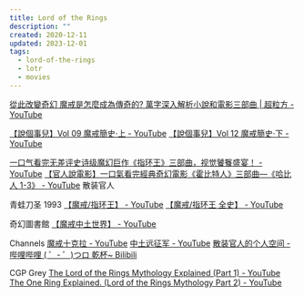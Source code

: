 ```yaml
---
title: Lord of the Rings
description: ""
created: 2020-12-11
updated: 2023-12-01
tags:
  - lord-of-the-rings
  - lotr
  - movies
---
```


[從此改變奇幻 魔戒是怎麼成為傳奇的? 萬字深入解析小說和電影三部曲 | 超粒方 - YouTube](https://www.youtube.com/watch?v=5Lpxo6OaOcE)

[【說個事兒】Vol 09 魔戒簡史·上 - YouTube](https://www.youtube.com/watch?v=jRqUBh9pKYA)
[【說個事兒】Vol 12 魔戒簡史·下 - YouTube](https://www.youtube.com/watch?v=j0km_FV9qlU)

[一口气看完无差评史诗级魔幻巨作《指环王》三部曲，视觉饕餮盛宴！ - YouTube](https://www.youtube.com/watch?v=8Vd1VOCZawQ)
[【官人說電影】一口氣看完經典奇幻電影《霍比特人》三部曲—《哈比人 1-3》 - YouTube](https://www.youtube.com/watch?v=2AAGY9FcLIo) 散装官人

青蛙刀圣 1993
[【魔戒/指环王】 - YouTube](https://www.youtube.com/playlist?list=PLg45KLfneaCTJhBPv6CpHAFCtIqKcxQRu)
[【魔戒/指环王 全史】 - YouTube](https://www.youtube.com/playlist?list=PLg45KLfneaCTmpGMdgmCyApV6D9hIMiuA)

奇幻圖書館
[【魔戒中土世界】 - YouTube](https://www.youtube.com/playlist?list=PL4Kt3ngY0fjlrrVp9luPTotIvjnbPpDxm)

Channels
[魔戒十克拉 - YouTube](https://www.youtube.com/channel/UC-ibZNRhTa-aT-Zrhzqwnmw)
[中土远征军 - YouTube](https://www.youtube.com/channel/UCvIqA0oXqhFBYM5cG7_i-9w)
[散装官人的个人空间 - 哔哩哔哩 ( ゜- ゜)つロ 乾杯~ Bilibili](https://space.bilibili.com/40545158/channel/detail?cid=79743)

CGP Grey
[The Lord of the Rings Mythology Explained (Part 1) - YouTube](https://www.youtube.com/watch?v=YxgsxaFWWHQ)
[The One Ring Explained. (Lord of the Rings Mythology Part 2) - YouTube](https://www.youtube.com/watch?v=WKU0qDpu3AM)
